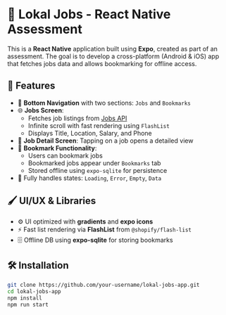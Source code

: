# 📱 Lokal Jobs - React Native Assessment

This is a **React Native** application built using **Expo**, created as part of an assessment. The goal is to develop a cross-platform (Android & iOS) app that fetches jobs data and allows bookmarking for offline access.

## 🚀 Features

- 🔁 **Bottom Navigation** with two sections: `Jobs` and `Bookmarks`
- 🌐 **Jobs Screen**: 
  - Fetches job listings from [Jobs API](https://testapi.getlokalapp.com/common/jobs?page=1)
  - Infinite scroll with fast rendering using `FlashList`
  - Displays Title, Location, Salary, and Phone
- 📄 **Job Detail Screen**: Tapping on a job opens a detailed view
- 📌 **Bookmark Functionality**: 
  - Users can bookmark jobs
  - Bookmarked jobs appear under `Bookmarks` tab
  - Stored offline using `expo-sqlite` for persistence
- 📶 Fully handles states: `Loading`, `Error`, `Empty`, `Data`

## 🖌 UI/UX & Libraries

- ⚙️ UI optimized with **gradients** and **expo icons**
- ⚡️ Fast list rendering via **FlashList** from `@shopify/flash-list`
- 🗄 Offline DB using **expo-sqlite** for storing bookmarks

## 🛠 Installation

```bash
git clone https://github.com/your-username/lokal-jobs-app.git
cd lokal-jobs-app
npm install
npm run start
